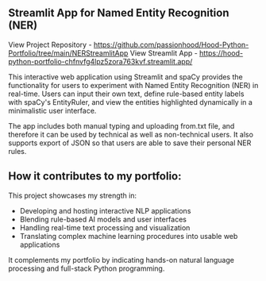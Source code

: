 ## Streamlit App for Named Entity Recognition (NER)
View Project Repository - https://github.com/passionhood/Hood-Python-Portfolio/tree/main/NERStreamlitApp
View Streamlit App - https://hood-python-portfolio-chfnvfg4lpz5zora763kvf.streamlit.app/ 

This interactive web application using Streamlit and spaCy provides the functionality for users to experiment with Named Entity Recognition (NER) in real-time. Users can input their own text, define rule-based entity labels with spaCy's EntityRuler, and view the entities highlighted dynamically in a minimalistic user interface.

The app includes both manual typing and uploading from.txt file, and therefore it can be used by technical as well as non-technical users. It also supports export of JSON so that users are able to save their personal NER rules.

## How it contributes to my portfolio:
This project showcases my strength in:
- Developing and hosting interactive NLP applications
- Blending rule-based AI models and user interfaces
- Handling real-time text processing and visualization
- Translating complex machine learning procedures into usable web applications

It complements my portfolio by indicating hands-on natural language processing and full-stack Python programming. 
